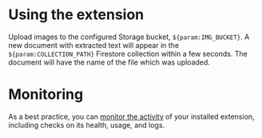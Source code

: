 # Using the extension

Upload images to the configured Storage bucket, `${param:IMG_BUCKET}`. A new document with extracted text will appear in the `${param:COLLECTION_PATH}` Firestore collection within a few seconds. The document will have the name of the file which was uploaded.

# Monitoring

As a best practice, you can [monitor the activity](https://firebase.google.com/docs/extensions/manage-installed-extensions#monitor) of your installed extension, including checks on its health, usage, and logs.
